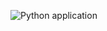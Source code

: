 ![Python application](https://github.com/larsgeb/actions-example/workflows/Python%20application/badge.svg?branch=master)
